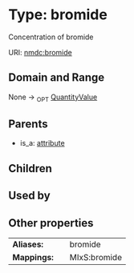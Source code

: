 
# Type: bromide


Concentration of bromide

URI: [nmdc:bromide](https://microbiomedata/meta/bromide)


## Domain and Range

None ->  <sub>OPT</sub> [QuantityValue](QuantityValue.md)

## Parents

 *  is_a: [attribute](attribute.md)

## Children


## Used by


## Other properties

|  |  |  |
| --- | --- | --- |
| **Aliases:** | | bromide |
| **Mappings:** | | MIxS:bromide |

